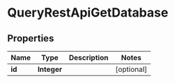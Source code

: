 # QueryRestApiGetDatabase

## Properties
Name | Type | Description | Notes
------------ | ------------- | ------------- | -------------
**id** | **Integer** |  |  [optional]
